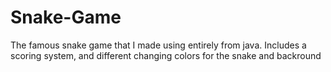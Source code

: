 # Snake-Game
The famous snake game that I made using entirely from java.
Includes a scoring system, and different changing colors for the snake and backround 
